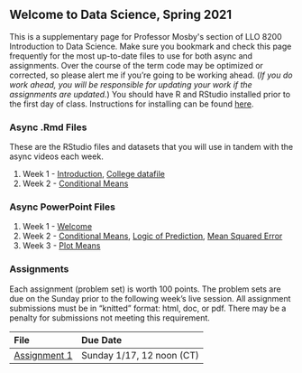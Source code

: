 ## Welcome to Data Science, Spring 2021

This is a supplementary page for Professor Mosby's section of LLO 8200 Introduction to Data Science. Make sure you bookmark and check this page frequently for the most up-to-date files to use for both async and assignments. Over the course of the term code may be optimized or corrected, so please alert me if you’re going to be working ahead. (_If you do work ahead, you will be responsible for updating your work if the assignments are updated._) You should have R and RStudio installed prior to the first day of class. Instructions for installing can be found [here](https://uvastatlab.github.io/phdplus/installR.html).

### Async .Rmd Files
These are the RStudio files and datasets that you will use in tandem with the async videos each week.
1. Week 1 - [Introduction](./scripts/01-intro.Rmd), [College datafile](./scripts/College.Rdata)
2. Week 2 - [Conditional Means](./scripts/02-condition_means.Rmd)

### Async PowerPoint Files
1. Week 1 - [Welcome](./slides/01_01_welcome.pptx)
2. Week 2 - [Conditional Means](./slides/02_01_conditional_mean.pptx), [Logic of Prediction](./slides/02_05_logic_of_prediction.pptx), [Mean Squared Error](./slides/02_06_MSE.pptx)
3. Week 3 - [Plot Means](./scripts/03_01_plot_means.Rmd)


### Assignments
Each assignment (problem set) is worth 100 points. The problem sets are due on the Sunday prior to the following week’s live session. All assignment submissions must be in “knitted” format:  html, doc, or pdf. There may be a penalty for submissions not meeting this requirement.

| File      | Due Date          |
|:-------------|:------------------|
| [Assignment 1](./assignments/01-assignment.md) | Sunday 1/17, 12 noon (CT) |
